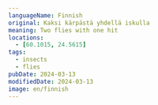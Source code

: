 ```yaml
---
languageName: Finnish
original: Kaksi kärpästä yhdellä iskulla
meaning: Two flies with one hit
locations:
  - [60.1015, 24.5615]
tags:
  - insects
  - flies
pubDate: 2024-03-13
modifiedDate: 2024-03-13
image: en/finnish
---
```

